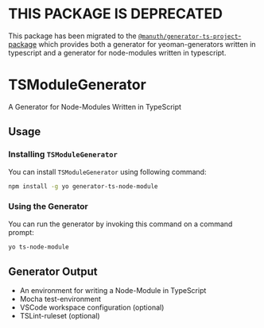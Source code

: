 # THIS PACKAGE IS DEPRECATED
This package has been migrated to the [`@manuth/generator-ts-project`-package](https://github.com/manuth/TSProjectGenerator) which provides both a generator for yeoman-generators written in typescript and a generator for node-modules written in typescript.

# TSModuleGenerator
A Generator for Node-Modules Written in TypeScript

## Usage
### Installing `TSModuleGenerator`
You can install `TSModuleGenerator` using following command:

```bash
npm install -g yo generator-ts-node-module
```

### Using the Generator
You can run the generator by invoking this command on a command prompt:

```bash
yo ts-node-module
```

## Generator Output
  - An environment for writing a Node-Module in TypeScript
  - Mocha test-environment
  - VSCode workspace configuration (optional)
  - TSLint-ruleset (optional)